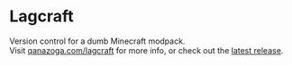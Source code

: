 # Lagcraft
Version control for a dumb Minecraft modpack.  
Visit [qanazoga.com/lagcraft](https://qanazoga.com/lagcraft) for more info, or check out the [latest release](https://github.com/qanazoga/lagcraft-classic/releases/latest).
